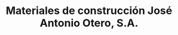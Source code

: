 ---
title: "Materiales de construcción José Antonio Otero, S.A."
url: /benavente/materiales-de-construccion-jose-antonio-otero-s-a/
shop: comercio
---